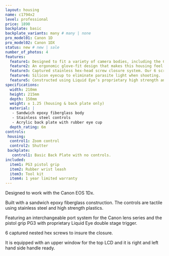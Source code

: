 ```yaml
---
layout: housing
name: c1794x2
level: professional
price: 1890
backplate: basic
backplate_variants: many # many | none
pro_model01: Canon 1D
pro_model02: Canon 1DX
status: new # new | sale
number_of_photos: 4
features:
  feature1: Designed to fit a variety of camera bodies, including the Canon EOS 1Dx
  feature2: An ergonomic glove-fit design that makes this housing feel and operate like your DLSR.
  feature3: Captured stainless hex-head screw closure system. Our 6 screws closure system insures a tight, even seal, while eliminating the problems of screw loss and corrosion.
  feature4: Silicon eyecup to eliminate parasite light when shooting.
  feature5: Constructed using Liquid Eye’s proprietary high strength and ultra light epoxy resin sandwiched core technology.
specifications:
  width: 210mm
  height: 215mm
  depth: 150mm
  weight: ± 1.25 (housing & back plate only)
  material: |
   - Sandwich epoxy fiberglass body
   - Stainless steel controls
   - Acrylic back plate with rubber eye cup
  depth_rating: 6m
controls:
 housing:
  control1: Zoom control
  control2: Shutter
 backplate:
   control1: Basic Back Plate with no controls.
included:
  item1: PG3 pistol grip
  item2: Rubber wrist leash
  item3: Tool kit
  item4: 1 year limited warranty
---
```

Designed to work with the Canon EOS 1Dx.

Built with a sandwich epoxy fiberglass construction. The controls are tactile using stainless steel and high strength plastics.

Featuring an interchangeable port system for the Canon lens series and the pistol grip PG3 with proprietary Liquid Eye double stage trigger.

6 captured nested hex screws to insure the closure.

It is equipped with an upper window for the top LCD and it is right and left hand side handle ready.
